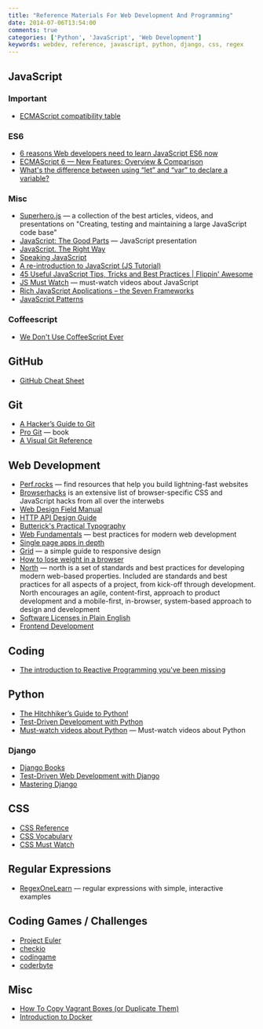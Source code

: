 ```yaml
---
title: "Reference Materials For Web Development And Programming"
date: 2014-07-06T13:54:00
comments: true
categories: ['Python', 'JavaScript', 'Web Development']
keywords: webdev, reference, javascript, python, django, css, regex
---
```

## JavaScript
### Important
* [ECMAScript compatibility table](http://kangax.github.io/compat-table/es6/)

### ES6
* [6 reasons Web developers need to learn JavaScript ES6 now](https://thenextweb.com/dd/2016/03/09/6-reasons-need-learn-javascript-es6-now-not-later/)
* [ECMAScript 6 — New Features: Overview & Comparison](http://es6-features.org/)
* [What's the difference between using “let” and “var” to declare a variable?](http://stackoverflow.com/questions/762011/whats-the-difference-between-using-let-and-var-to-declare-a-variable)

### Misc
* [Superhero.js](http://superherojs.com) — a collection of the best articles, videos, and presentations on "Creating, testing and maintaining a large JavaScript code base"
* [JavaScript: The Good Parts](http://gnab.github.io/js-workshop/) — JavaScript presentation
* [JavaScript. The Right Way](http://jstherightway.org/)
* [Speaking JavaScript](http://speakingjs.com/es5/index.html)
* [A re-introduction to JavaScript (JS Tutorial)](https://developer.mozilla.org/en-US/docs/Web/JavaScript/A_re-introduction_to_JavaScript)
* [45 Useful JavaScript Tips, Tricks and Best Practices | Flippin' Awesome](http://flippinawesome.org/2013/12/23/45-useful-javascript-tips-tricks-and-best-practices)
* [JS Must Watch](https://github.com/bolshchikov/js-must-watch) — must-watch videos about JavaScript
* [Rich JavaScript Applications – the Seven Frameworks](http://blog.stevensanderson.com/2012/08/01/rich-javascript-applications-the-seven-frameworks-throne-of-js-2012/)
* [JavaScript Patterns](http://shichuan.github.io/javascript-patterns/)

### Coffeescript
* [We Don't Use CoffeeScript Ever](http://billpatrianakos.me/blog/2015/07/06/we-dont-use-coffeescript-ever/)

## GitHub
* [GitHub Cheat Sheet](http://github.com/tiimgreen/github-cheat-sheet)

## Git
* [A Hacker’s Guide to Git](http://wildlyinaccurate.com/a-hackers-guide-to-git)
* [Pro Git](http://git-scm.com/book/en/v2) — book
* [A Visual Git Reference](http://marklodato.github.io/visual-git-guide/index-en.html)

## Web Development
* [Perf.rocks](http://www.perf.rocks/) — find resources that help you build lightning-fast websites
* [Browserhacks](http://browserhacks.com/) is an extensive list of browser-specific CSS and JavaScript hacks from all over the interwebs
* [Web Design Field Manual](http://webfieldmanual.com/)
* [HTTP API Design Guide](https://github.com/interagent/http-api-design)
* [Butterick's Practical Typography](http://practicaltypography.com/)
* [Web Fundamentals](https://developers.google.com/web/fundamentals/) — best practices for modern web development
* [Single page apps in depth](http://singlepageappbook.com/)
* [Grid](http://www.adamkaplan.me/grid/) — a simple guide to responsive design
* [How to lose weight in a browser](http://browserdiet.com/en/)
* [North](https://github.com/north/north) — north is a set of standards and best practices for developing modern web-based properties. Included are standards and best practices for all aspects of a project, from kick-off through development. North encourages an agile, content-first, approach to product development and a mobile-first, in-browser, system-based approach to design and development
* [Software Licenses in Plain English](https://tldrlegal.com/)
* [Frontend Development](https://github.com/dypsilon/frontend-dev-bookmarks)

## Coding
* [The introduction to Reactive Programming you've been missing](https://gist.github.com/staltz/868e7e9bc2a7b8c1f754)

## Python
* [The Hitchhiker’s Guide to Python!](http://docs.python-guide.org/en/latest/)
* [Test-Driven Development with Python](http://chimera.labs.oreilly.com/books/1234000000754)
* [Must-watch videos about Python](https://github.com/s16h/py-must-watch) — Must-watch videos about Python

### Django
* [Django Books](https://www.twoscoopspress.com/pages/current-django-books)
* [Test-Driven Web Development with Django](http://test-driven-django-development.readthedocs.org/en/latest/)
* [Mastering Django](http://masteringdjango.com/)

## CSS
* [CSS Reference](http://tympanus.net/codrops/css_reference/)
* [CSS Vocabulary](http://pumpula.net/p/apps/css-vocabulary/)
* [CSS Must Watch](https://github.com/AllThingsSmitty/must-watch-css)

## Regular Expressions
* [RegexOneLearn](http://regexone.com/) — regular expressions with simple, interactive examples

## Coding Games / Challenges
* [Project Euler](https://projecteuler.net/)
* [checkio](https://www.checkio.org/)
* [codingame](http://www.codingame.com/)
* [coderbyte](http://coderbyte.com/)

## Misc
* [How To Copy Vagrant Boxes (or Duplicate Them)](http://www.dev-metal.com/copy-duplicate-vagrant-box/)
* [Introduction to Docker](http://www.youtube.com/watch?v=9bvdc55xYdo)
